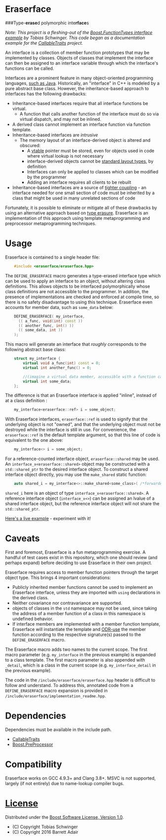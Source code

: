 # Eraserface

###Type-**erase**d polymorphic inte**rface**s

*Note: This project is a fleshing-out of the [Boost.FunctionTypes interface example](http://www.boost.org/doc/libs/1_61_0/libs/function_types/example/interface.hpp) by Tobias Schwinger. This code began as a documentation example for the [CallableTraits](https://github.com/badair/callable_traits) project.*

An interface is a collection of member function prototypes that may be implemented by classes. Objects of classes that implement the interface can then be assigned to an interface variable through which the interface's functions can be called.

Interfaces are a prominent feature in many object-oriented programming languages, [such as Java](https://en.wikipedia.org/wiki/Interface_(Java)). Historically, an "interface" in C++ is modeled by a pure abstract base class. However, the inheritance-based approach to interfaces has the following drawbacks:

* Inheritance-based interfaces require that all interface functions be virtual.
  * A function that calls another function of the interface must do so via virtual dispatch, and may not be inlined.
* A derived class cannot implement an interface function via function template.
* Inheritance-based interfaces are *intrusive*
  * The memory layout of an interface-derived object is altered and obscured:
    * A [vtable](https://en.wikipedia.org/wiki/Virtual_method_table) pointer must be stored, even for objects used in code where virtual lookup is not necessary
    * interface-derived objects cannot be [standard layout types](http://en.cppreference.com/w/cpp/concept/StandardLayoutType), by definition
    * Interfaces can only be applied to classes which can be modified by the programmer
    * Adding an interface requires all clients to be rebuilt
* Inheritance-based interfaces are a source of [tighter coupling](https://en.wikipedia.org/wiki/Coupling_%28computer_programming%29) - an interface needed for one small section of code must be inherited by a class that might be used in many unrelated sections of code

Fortunately, it is possible to eliminate or mitigate all of these drawbacks by using an alternative approach based on [type erasure](http://stackoverflow.com/questions/5450159/type-erasure-techniques). Eraserface is an implementation of this approach using template metaprogramming and preprocessor metaprogramming techniques.

# Usage

Eraserface is contained to a single header file:

```cpp
    #include <eraserface/eraserface.hpp>
```

The `DEFINE_ERASERFACE` macro generates a type-erased interface type which can be used to apply an interface to an object, without altering class definitions. This allows objects to be interfaced polymorphically whose class definitions are not accessible to the programmer. In addition, the presence of implementations are checked and enforced at compile time, so there is no safety disadvantage to using this technique. Eraserface even accounts for member data, such as `some_data` below:

```cpp
    DEFINE_ERASERFACE( my_interface,
      (( a_func, void(int) const ))
      (( another_func, int() ))
      (( some_data, int ))
    );
```

This macro will generate an interface that *roughly* corresponds to the following abstract base class:

```cpp
    struct my_interface {
        virtual void a_func(int) const = 0;
        virtual int another_func() = 0;

        //(imagine a virtual data member, accessible with a function call)
        virtual int some_data;
    };
```

The difference is that an Eraserface interface is applied "inline", instead of at a class definition :

```cpp
    my_interface<eraserface::ref> i = some_object;
```

With Eraserface interfaces, `eraserface::ref` is used to signify that the underlying object is not "owned", and that the underlying object must not be destroyed while the interface is still in use. For convenience, the `eraserface::ref` is the default template argument, so that this line of code is equivalent to the one above:

```cpp
    my_interface<> i = some_object;
```

For a reference-counted interface object, `eraserface::shared` may be used. An `interface_x<eraserface::shared>` object may be constructed with a `std::shared_ptr` to the desired interface object. To construct a shared interface object directly, you may use the `make_shared` static function:

```cpp
    auto shared_i = my_interface<>::make_shared<some_class>( /*forwarded constructor arguments*/ );
```

`shared_i` here is an object of type `interface_x<eraserface::shared>`. A reference interface object (`interface_x<>`) can be assigned an lvalue of a shared interface object, but the reference interface object will not share the `std::shared_ptr`.

[Here's a live example](http://melpon.org/wandbox/permlink/iX1VaAtbr5uZcfAp) - experiment with it!

# Caveats

First and foremost, Eraserface is a fun metaprogramming exercise. A handful of test cases exist in this repository, which one should review (and perhaps expand) before deciding to use Eraserface in their own project.

Eraserface requires access to member function pointers through the target object type. This brings 4 important considerations:

* Publicly inherited member functions cannot be used to implement an Eraserface interface, unless they are imported with `using` declarations in the derived class.
* Neither covariance nor contravariance are supported.
* objects of classes in the `std` namespace may not be used, since taking the address of a member function of a class in this namespace is undefined behavior.
* If interface members are implemented with a member function template, Eraserface will instantiate the template and [ODR-use](http://en.cppreference.com/w/cpp/language/definition%23One_Definition_Rule#ODR-use) the member function according to the respective signature(s) passed to the `DEFINE_ERASERFACE` macro.

The Eraserface macro adds two names to the current scope. The first macro parameter (e.g. `my_interface` in the previous example) is expanded to a class template. The first macro parameter is also appended with `_detail`, which is a class in the current scope (e.g. `my_interface_detail` in the previous example).

The code in the `/include/eraserface/eraserface.hpp` header is difficult to follow and understand. To address this, annotated code from a `DEFINE_ERASERFACE` macro expansion is provided in `/include/eraserface/implementation_readme.hpp`.

# Dependencies

Dependencies must be available in the include path.

* [CallableTraits](https://github.com/badair/callable_traits)
* [Boost.PreProcessor](http://www.boost.org/doc/libs/1_61_0/libs/preprocessor/doc/index.html)

# Compatibility

Eraserface works on GCC 4.9.3+ and Clang 3.8+. MSVC is not supported, largely (if not entirely) due to name-lookup compiler bugs.

# [License](LICENSE.md)
Distributed under the [Boost Software License, Version 1.0](http://boost.org/LICENSE_1_0.txt).

* (C) Copyright Tobias Schwinger
* (C) Copyright 2016 Barrett Adair
